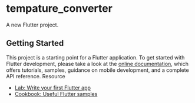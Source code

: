 # tempature_converter
A new Flutter project.
## Getting Started
This project is a starting point for a Flutter application.
To get started with Flutter development, please take a look at the
[online documentation](https://docs.flutter.dev/), which offers tutorials,
samples, guidance on mobile development, and a complete API reference.
Resource
- [Lab: Write your first Flutter app](https://docs.flutter.dev/get-started/codelab)
- [Cookbook: Useful Flutter samples](https://docs.flutter.dev/cookbook)



